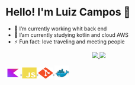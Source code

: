 # Hello! I'm Luiz Campos 👋

- 🔭 I’m currently working whit back end 
- 🌱 I’am currently studying kotlin and cloud AWS 
- ⚡ Fun fact: love traveling and meeting people

<div align="center">
  <a href="https://github.com/luizcamposbrown">
  <img height="180em" src="https://github-readme-stats.vercel.app/api?username=luizcamposbrown&show_icons=true&theme=dracula&include_all_commits=true&count_private=true"/>
  <img height="180em" src="https://github-readme-stats.vercel.app/api/top-langs/?username=luizcamposbrown&layout=compact&langs_count=7&theme=dracula"/>
</div>

 <div style="display: inline_block"><br>
  <img align="center" alt="Luiz " height="30" width="40" src="https://github.com/devicons/devicon/blob/master/icons/kotlin/kotlin-original.svg">
  <img align="center" alt="Luiz " height="30" width="40" src="https://raw.githubusercontent.com/devicons/devicon/master/icons/javascript/javascript-plain.svg">
  <img align="center" alt="Luiz " height="30" width="40" src="https://github.com/devicons/devicon/blob/master/icons/git/git-original.svg">
  <img align="center" alt="Luiz " height="40" width="40" src="https://github.com/devicons/devicon/blob/master/icons/docker/docker-original.svg">
  
 
</div>
  
  ##
